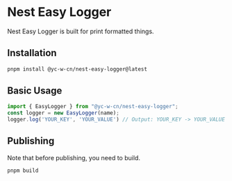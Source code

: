 # Nest Easy Logger

Nest Easy Logger is built for print formatted things.

## Installation

```bash
pnpm install @yc-w-cn/nest-easy-logger@latest
```

## Basic Usage

```ts
import { EasyLogger } from "@yc-w-cn/nest-easy-logger";
const logger = new EasyLogger(name);
logger.log('YOUR_KEY', 'YOUR_VALUE') // Output: YOUR_KEY -> YOUR_VALUE
```

## Publishing

Note that before publishing, you need to build.

```
pnpm build
```